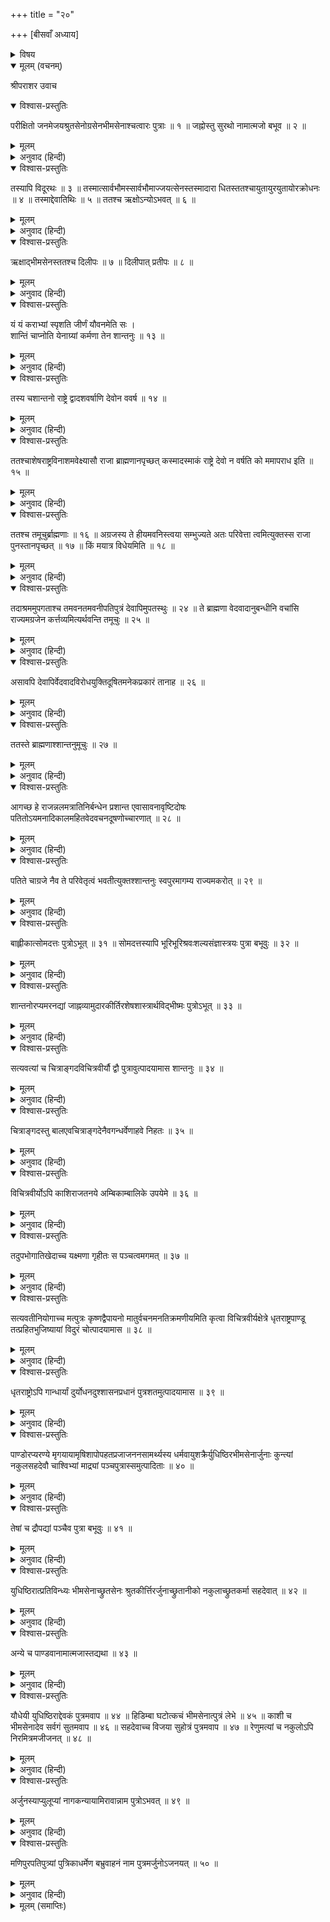 +++
title = "२०"

+++
[बीसवाँ अध्याय]



<details><summary>विषय</summary>

कुरुके वंशका वर्णन
</details>


<details open><summary>मूलम् (वचनम्)</summary>

श्रीपराशर उवाच
</details>

<details open><summary>विश्वास-प्रस्तुतिः</summary>

परीक्षितो जनमेजयश्रुतसेनोग्रसेनभीमसेनाश्चत्वारः पुत्राः ॥ १ ॥ जह्नोस्तु सुरथो नामात्मजो बभूव ॥ २ ॥
</details>

<details><summary>मूलम्</summary>

परीक्षितो जनमेजयश्रुतसेनोग्रसेनभीमसेनाश्चत्वारः पुत्राः ॥ १ ॥ जह्नोस्तु सुरथो नामात्मजो बभूव ॥ २ ॥
</details>

<details><summary>अनुवाद (हिन्दी)</summary>

श्रीपराशरजी बोले—[कुरुपुत्र] परीक्षित् के जनमेजय, श्रुतसेन, उग्रसेन और भीमसेन नामक चार पुत्र हुए, तथा जह्नुके सुरथ नामक एक पुत्र हुआ ॥ १-२ ॥
</details>

<details open><summary>विश्वास-प्रस्तुतिः</summary>

तस्यापि विदूरथः ॥ ३ ॥ तस्मात्सार्वभौमस्सार्वभौमाज्जयत्सेनस्तस्मादारा धितस्ततश्चायुतायुरयुतायोरक्रोधनः ॥ ४ ॥ तस्माद्देवातिथिः ॥ ५ ॥ ततश्च ऋक्षोऽन्योऽभवत् ॥ ६ ॥
</details>

<details><summary>मूलम्</summary>

तस्यापि विदूरथः ॥ ३ ॥ तस्मात्सार्वभौमस्सार्वभौमाज्जयत्सेनस्तस्मादारा धितस्ततश्चायुतायुरयुतायोरक्रोधनः ॥ ४ ॥ तस्माद्देवातिथिः ॥ ५ ॥ ततश्च ऋक्षोऽन्योऽभवत् ॥ ६ ॥
</details>

<details><summary>अनुवाद (हिन्दी)</summary>

सुरथके विदूरथका जन्म हुआ । विदूरथके सार्वभौम, सार्वभौमके जयत्सेन, जयत्सेनके आराधित, आराधितके अयुतायु, अयुतायुके अक्रोधन, अक्रोधनके देवातिथि तथा देवातिथिके [अजमीढके पुत्र ऋक्षसे भिन्न] दूसरे ऋक्षका जन्म हुआ ॥ ३—६ ॥
</details>

<details open><summary>विश्वास-प्रस्तुतिः</summary>

ऋक्षाद्भीमसेनस्ततश्च दिलीपः ॥ ७ ॥ दिलीपात् प्रतीपः ॥ ८ ॥
</details>

<details><summary>मूलम्</summary>

ऋक्षाद्भीमसेनस्ततश्च दिलीपः ॥ ७ ॥ दिलीपात् प्रतीपः ॥ ८ ॥
</details>

<details><summary>अनुवाद (हिन्दी)</summary>

ऋक्षसे भीमसेन, भीमसेनसे दिलीप और दिलीपसे प्रतीप नामक पुत्र हुआ ॥ ७-८ ॥  
तस्यापि देवापिशान्तनुबाह्लीकसंज्ञास्त्रयः पुत्रा बभूवुः ॥ ९ ॥  
प्रतीपके देवापि, शान्तनु और बाह्लीक नामकतीन पुत्र हुए ॥ ९ ॥  
देवापिर्बाल एवारण्यं विवेश ॥ १० ॥ शान्तनुस्तु महीपालोऽभूत् ॥ ११ ॥  
इनमेंसे देवापि बाल्यावस्थामें ही वनमें चला गया था अतः शान्तनु ही राजा हुआ ॥ १०-११ ॥  
अयं च तस्य श्लोकः पृथिव्यां गीयते ॥ १२ ॥  
उसके विषयमें पृथिवीतलपर यह श्लोक कहा जाता है- ॥ १२ ॥
</details>

<details open><summary>विश्वास-प्रस्तुतिः</summary>

यं यं कराभ्यां स्पृशति जीर्णं यौवनमेति सः ।  
शान्तिं चाप्नोति येनाग्र्यां कर्मणा तेन शान्तनुः ॥ १३ ॥
</details>

<details><summary>मूलम्</summary>

यं यं कराभ्यां स्पृशति जीर्णं यौवनमेति सः ।  
शान्तिं चाप्नोति येनाग्र्यां कर्मणा तेन शान्तनुः ॥ १३ ॥
</details>

<details><summary>अनुवाद (हिन्दी)</summary>

‘‘[राजा शान्तनु] जिसको-जिसको अपने हाथसे स्पर्श कर देते थे वे वृद्ध पुरुष भी युवावस्था प्राप्त कर लेते थे तथा उनके स्पर्शसे सम्पूर्ण जीव अत्युत्तम शान्तिलाभ करते थे, इसलिये वे शान्तनु कहलाते थे’’ ॥ १३ ॥
</details>

<details open><summary>विश्वास-प्रस्तुतिः</summary>

तस्य चशान्तनो राष्ट्रे द्वादशवर्षाणि देवोन ववर्ष ॥ १४ ॥
</details>

<details><summary>मूलम्</summary>

तस्य चशान्तनो राष्ट्रे द्वादशवर्षाणि देवोन ववर्ष ॥ १४ ॥
</details>

<details><summary>अनुवाद (हिन्दी)</summary>

एक बार महाराज शान्तनुके राज्यमें बारह वर्षतक वर्षा न हुई ॥ १४ ॥
</details>

<details open><summary>विश्वास-प्रस्तुतिः</summary>

ततश्चाशेषराष्ट्रविनाशमवेक्ष्यासौ राजा ब्राह्मणानपृच्छत् कस्मादस्माकं राष्ट्रे देवो न वर्षति को ममापराध इति ॥ १५ ॥
</details>

<details><summary>मूलम्</summary>

ततश्चाशेषराष्ट्रविनाशमवेक्ष्यासौ राजा ब्राह्मणानपृच्छत् कस्मादस्माकं राष्ट्रे देवो न वर्षति को ममापराध इति ॥ १५ ॥
</details>

<details><summary>अनुवाद (हिन्दी)</summary>

उस समय सम्पूर्ण देशको नष्ट होता देखकर राजाने ब्राह्मणोंसे पूछा—‘हमारे राज्यमें वर्षा क्यों नहीं हुई? इसमें मेरा क्या अपराध है?’ ॥ १५ ॥
</details>

<details open><summary>विश्वास-प्रस्तुतिः</summary>

ततश्च तमूचुर्ब्राह्मणाः ॥ १६ ॥ अग्रजस्य ते हीयमवनिस्त्वया सम्भुज्यते अतः परिवेत्ता त्वमित्युक्तस्स राजा पुनस्तानपृच्छत् ॥ १७ ॥ किं मयात्र विधेयमिति ॥ १८ ॥
</details>

<details><summary>मूलम्</summary>

ततश्च तमूचुर्ब्राह्मणाः ॥ १६ ॥ अग्रजस्य ते हीयमवनिस्त्वया सम्भुज्यते अतः परिवेत्ता त्वमित्युक्तस्स राजा पुनस्तानपृच्छत् ॥ १७ ॥ किं मयात्र विधेयमिति ॥ १८ ॥
</details>

<details><summary>अनुवाद (हिन्दी)</summary>

तब ब्राह्मणोंने उससे कहा—‘यह राज्य तुम्हारे बड़े भाईका है किन्तु इसे तुम भोग रहे हो; इसलिये तुम परिवेत्ता हो ।’ उनके ऐसा कहनेपर राजा शान्तनुने उनसे फिर पूछा—‘तो इस सम्बन्धमें मुझे अब क्या करना चाहिये?’ ॥ १६—१८ ॥  
ततस्ते पुनरप्यूचुः ॥ १९ ॥ यावद्देवापिर्न पतनादिभिर्दोषैरभिभूयते तावदेतत्तस्यार्हं राज्यम् ॥ २० ॥  
इसपर वे ब्राह्मण फिर बोले—‘जबतक तुम्हारा बड़ा भाई देवापि किसी प्रकार पतित न हो तबतक यह राज्य उसीके योग्य है ॥ १९-२० ॥  
तदलमेतेन तु तस्मै दीयतामित्युक्ते तस्य मन्त्रिप्रवरेणाश्मसारिणा तत्रारण्ये तपस्विनो वेदवादविरोधवक्तारः प्रयुक्ताः ॥ २१ ॥  
अतः तुम इसे उसीको दे डालो, तुम्हारा इससे कोई प्रयोजन नहीं ।’ ब्राह्मणोंके ऐसा कहनेपर शान्तनुके मन्त्री अश्मसारीने वेदवादके विरुद्ध बोलनेवाले तपस्वियोंको वनमें नियुक्त किया ॥ २१ ॥  
तैरस्याप्यतिऋजुमतेर्महीपतिपुत्रस्य बुद्धिर्वेदवादविरोधमार्गानुसारिण्यक्रियत ॥ २२ ॥  
उन्होंने अतिशय सरलमति राजकुमार देवापिकी बुद्धिको वेदवादके विरुद्ध मार्गमें प्रवृत्त कर दिया ॥ २२ ॥  
राजा च शान्तनुर्द्विजवचनोत्पन्नपरिदेवनशोकस्तान् ब्राह्मणानग्रतः कृत्वाग्रजस्य प्रदानायारण्यं जगाम ॥ २३ ॥  
उधर राजा शान्तनु ब्राह्मणोंके कथनानुसार दुःख और शोकयुक्त होकर ब्राह्मणोंको आगे कर अपने बड़े भाईको राज्य देनेके लिये वनमें गये ॥ २३ ॥
</details>

<details open><summary>विश्वास-प्रस्तुतिः</summary>

तदाश्रममुपगताश्च तमवनतमवनीपतिपुत्रं देवापिमुपतस्थुः ॥ २४ ॥ ते ब्राह्मणा वेदवादानुबन्धीनि वचांसि राज्यमग्रजेन कर्त्तव्यमित्यर्थवन्ति तमूचुः ॥ २५ ॥
</details>

<details><summary>मूलम्</summary>

तदाश्रममुपगताश्च तमवनतमवनीपतिपुत्रं देवापिमुपतस्थुः ॥ २४ ॥ ते ब्राह्मणा वेदवादानुबन्धीनि वचांसि राज्यमग्रजेन कर्त्तव्यमित्यर्थवन्ति तमूचुः ॥ २५ ॥
</details>

<details><summary>अनुवाद (हिन्दी)</summary>

वनमें पहुँचनेपर वे ब्राह्मणगण परम विनीत राजकुमार देवापिके आश्रमपर उपस्थित हुए; और उससे ‘ज्येष्ठ भ्राताको ही राज्य करना चाहिये’—इस अर्थके समर्थक अनेक वेदानुकूल वाक्य कहने लगे ॥ २४-२५ ॥
</details>

<details open><summary>विश्वास-प्रस्तुतिः</summary>

असावपि देवापिर्वेदवादविरोधयुक्तिदूषितमनेकप्रकारं तानाह ॥ २६ ॥
</details>

<details><summary>मूलम्</summary>

असावपि देवापिर्वेदवादविरोधयुक्तिदूषितमनेकप्रकारं तानाह ॥ २६ ॥
</details>

<details><summary>अनुवाद (हिन्दी)</summary>

किन्तु उस समय देवापिने वेदवादके विरुद्ध नाना प्रकारकी युक्तियोंसे दूषित बातें कीं ॥ २६ ॥
</details>

<details open><summary>विश्वास-प्रस्तुतिः</summary>

ततस्ते ब्राह्मणाश्शान्तनुमूचुः ॥ २७ ॥
</details>

<details><summary>मूलम्</summary>

ततस्ते ब्राह्मणाश्शान्तनुमूचुः ॥ २७ ॥
</details>

<details><summary>अनुवाद (हिन्दी)</summary>

तब उन ब्राह्मणोंने शान्तनुसे कहा— ॥ २७ ॥
</details>

<details open><summary>विश्वास-प्रस्तुतिः</summary>

आगच्छ हे राजन्नलमत्रातिनिर्बन्धेन प्रशान्त एवासावनावृष्टिदोषः पतितोऽयमनादिकालमहितवेदवचनदूषणोच्चारणात् ॥ २८ ॥
</details>

<details><summary>मूलम्</summary>

आगच्छ हे राजन्नलमत्रातिनिर्बन्धेन प्रशान्त एवासावनावृष्टिदोषः पतितोऽयमनादिकालमहितवेदवचनदूषणोच्चारणात् ॥ २८ ॥
</details>

<details><summary>अनुवाद (हिन्दी)</summary>

‘‘हे राजन्! चलो, अब यहाँ अधिक आग्रह करनेकी आवश्यकता नहीं । अब अनावृष्टिका दोष शान्त हो गया । अनादिकालसे पूजित वेदवाक्योंमें दोष बतलानेके कारण देवापि पतित हो गया है ॥ २८ ॥
</details>

<details open><summary>विश्वास-प्रस्तुतिः</summary>

पतिते चाग्रजे नैव ते परिवेतृत्वं भवतीत्युक्तश्शान्तनुः स्वपुरमागम्य राज्यमकरोत् ॥ २९ ॥
</details>

<details><summary>मूलम्</summary>

पतिते चाग्रजे नैव ते परिवेतृत्वं भवतीत्युक्तश्शान्तनुः स्वपुरमागम्य राज्यमकरोत् ॥ २९ ॥
</details>

<details><summary>अनुवाद (हिन्दी)</summary>

ज्येष्ठ भ्राताके पतित हो जानेसे अब तुम परिवेत्ता नहीं रहे ।’’ उनके ऐसा कहनेपर शान्तनु अपनी राजधानीको चले आये और राज्यशासन करने लगे ॥ २९ ॥  
वेदवादविरोधवचनोच्चारणदूषिते च तस्मिन्देवापौ तिष्ठत्यपि ज्येष्ठभ्रातर्यखिलसस्यनिष्पत्तये ववर्ष भगवान‍्पर्जन्यः ॥ ३० ॥  
वेदवादके विरुद्ध वचन बोलनेके कारण देवापिके पतित हो जानेसे, बड़े भाईके रहते हुए भी सम्पूर्ण धान्योंकी उत्पत्तिके लिये पर्जन्यदेव (मेघ) बरसने लगे ॥ ३० ॥
</details>

<details open><summary>विश्वास-प्रस्तुतिः</summary>

बाह्लीकात्सोमदत्तः पुत्रोऽभूत् ॥ ३१ ॥ सोमदत्तस्यापि भूरिभूरिश्रवःशल्यसंज्ञास्त्रयः पुत्रा बभूवुः ॥ ३२ ॥
</details>

<details><summary>मूलम्</summary>

बाह्लीकात्सोमदत्तः पुत्रोऽभूत् ॥ ३१ ॥ सोमदत्तस्यापि भूरिभूरिश्रवःशल्यसंज्ञास्त्रयः पुत्रा बभूवुः ॥ ३२ ॥
</details>

<details><summary>अनुवाद (हिन्दी)</summary>

बाह्लीकके सोमदत्त नामक पुत्र हुआ तथा सोमदत्तके भूरि, भूरिश्रवा और शल्य नामक तीन पुत्र हुए ॥ ३१-३२ ॥
</details>

<details open><summary>विश्वास-प्रस्तुतिः</summary>

शान्तनोरप्यमरनद्यां जाह्नव्यामुदारकीर्तिरशेषशास्त्रार्थविद्भीष्मः पुत्रोऽभूत् ॥ ३३ ॥
</details>

<details><summary>मूलम्</summary>

शान्तनोरप्यमरनद्यां जाह्नव्यामुदारकीर्तिरशेषशास्त्रार्थविद्भीष्मः पुत्रोऽभूत् ॥ ३३ ॥
</details>

<details><summary>अनुवाद (हिन्दी)</summary>

शान्तनुके गंगाजीसे अतिशय कीर्तिमान् तथा सम्पूर्ण शास्त्रोंका जाननेवाला भीष्म नामक पुत्र हुआ ॥ ३३ ॥
</details>

<details open><summary>विश्वास-प्रस्तुतिः</summary>

सत्यवत्यां च चित्राङ्गदविचित्रवीर्यौ द्वौ पुत्रावुत्पादयामास शान्तनुः ॥ ३४ ॥
</details>

<details><summary>मूलम्</summary>

सत्यवत्यां च चित्राङ्गदविचित्रवीर्यौ द्वौ पुत्रावुत्पादयामास शान्तनुः ॥ ३४ ॥
</details>

<details><summary>अनुवाद (हिन्दी)</summary>

शान्तनुने सत्यवतीसे चित्रांगद और विचित्रवीर्य नामक दो पुत्र और भी उत्पन्न किये ॥ ३४ ॥
</details>

<details open><summary>विश्वास-प्रस्तुतिः</summary>

चित्राङ्गदस्तु बालएवचित्राङ्गदेनैवगन्धर्वेणाहवे निहतः ॥ ३५ ॥
</details>

<details><summary>मूलम्</summary>

चित्राङ्गदस्तु बालएवचित्राङ्गदेनैवगन्धर्वेणाहवे निहतः ॥ ३५ ॥
</details>

<details><summary>अनुवाद (हिन्दी)</summary>

उनमेंसे चित्रांगदको तो बाल्यावस्थामें ही चित्रांगद नामक गन्धर्वने युद्धमें मार डाला ॥ ३५ ॥
</details>

<details open><summary>विश्वास-प्रस्तुतिः</summary>

विचित्रवीर्योऽपि काशिराजतनये अम्बिकाम्बालिके उपयेमे ॥ ३६ ॥
</details>

<details><summary>मूलम्</summary>

विचित्रवीर्योऽपि काशिराजतनये अम्बिकाम्बालिके उपयेमे ॥ ३६ ॥
</details>

<details><summary>अनुवाद (हिन्दी)</summary>

विचित्रवीर्यने काशिराजकी पुत्री अम्बिका और अम्बालिकासे विवाह किया ॥ ३६ ॥
</details>

<details open><summary>विश्वास-प्रस्तुतिः</summary>

तदुपभोगातिखेदाच्च यक्ष्मणा गृहीतः स पञ्चत्वमगमत् ॥ ३७ ॥
</details>

<details><summary>मूलम्</summary>

तदुपभोगातिखेदाच्च यक्ष्मणा गृहीतः स पञ्चत्वमगमत् ॥ ३७ ॥
</details>

<details><summary>अनुवाद (हिन्दी)</summary>

उनमें अत्यन्त भोगासक्त रहनेके कारण अतिशय खिन्न रहनेसे वह यक्ष्माके वशीभूत होकर [अकालहीमें] मर गया ॥ ३७ ॥
</details>

<details open><summary>विश्वास-प्रस्तुतिः</summary>

सत्यवतीनियोगाच्च मत्पुत्रः कृष्णद्वैपायनो मातुर्वचनमनतिक्रमणीयमिति कृत्वा विचित्रवीर्यक्षेत्रे धृतराष्ट्रपाण्डू तत्प्रहितभुजिष्यायां विदुरं चोत्पादयामास ॥ ३८ ॥
</details>

<details><summary>मूलम्</summary>

सत्यवतीनियोगाच्च मत्पुत्रः कृष्णद्वैपायनो मातुर्वचनमनतिक्रमणीयमिति कृत्वा विचित्रवीर्यक्षेत्रे धृतराष्ट्रपाण्डू तत्प्रहितभुजिष्यायां विदुरं चोत्पादयामास ॥ ३८ ॥
</details>

<details><summary>अनुवाद (हिन्दी)</summary>

तदनन्तर मेरे पुत्र कृष्णद्वैपायनने सत्यवतीके नियुक्त करनेसे माताका वचन टालना उचित न जान विचित्रवीर्यकी पत्नियोंसे धृतराष्ट्र और पाण्डु नामक दो पुत्र उत्पन्न किये और उनकी भेजी हुई दासीसे विदुर नामक एक पुत्र उत्पन्न किया ॥ ३८ ॥
</details>

<details open><summary>विश्वास-प्रस्तुतिः</summary>

धृतराष्ट्रोऽपि गान्धार्यां दुर्योधनदुश्शासनप्रधानं पुत्रशतमुत्पादयामास ॥ ३९ ॥
</details>

<details><summary>मूलम्</summary>

धृतराष्ट्रोऽपि गान्धार्यां दुर्योधनदुश्शासनप्रधानं पुत्रशतमुत्पादयामास ॥ ३९ ॥
</details>

<details><summary>अनुवाद (हिन्दी)</summary>

धृतराष्ट्रने भी गान्धारीसे दुर्योधन और दुःशासन आदि सौ पुत्रोंको जन्म दिया ॥ ३९ ॥
</details>

<details open><summary>विश्वास-प्रस्तुतिः</summary>

पाण्डोरप्यरण्ये मृगयायामृषिशापोपहतप्रजाजननसामर्थ्यस्य धर्मवायुशक्रैर्युधिष्ठिरभीमसेनार्जुनाः कुन्त्यां नकुलसहदेवौ चाश्विभ्यां माद्र्यां पञ्चपुत्रास्समुत्पादिताः ॥ ४० ॥
</details>

<details><summary>मूलम्</summary>

पाण्डोरप्यरण्ये मृगयायामृषिशापोपहतप्रजाजननसामर्थ्यस्य धर्मवायुशक्रैर्युधिष्ठिरभीमसेनार्जुनाः कुन्त्यां नकुलसहदेवौ चाश्विभ्यां माद्र्यां पञ्चपुत्रास्समुत्पादिताः ॥ ४० ॥
</details>

<details><summary>अनुवाद (हिन्दी)</summary>

पाण्डु वनमें आखेट करते समय ऋषिके शापसे सन्तानोत्पादनमें असमर्थ हो गये थे अतः उनकी स्त्री कुन्तीसे धर्म, वायु और इन्द्रने क्रमशः युधिष्ठिर, भीम और अर्जुन नामक तीन पुत्र तथा माद्रीसे दोनों अश्विनीकुमारोंने नकुल और सहदेव नामक दो पुत्र उत्पन्न किये । इस प्रकार उनके पाँच पुत्र हुए ॥ ४० ॥
</details>

<details open><summary>विश्वास-प्रस्तुतिः</summary>

तेषां च द्रौपद्यां पञ्चैव पुत्रा बभूवुः ॥ ४१ ॥
</details>

<details><summary>मूलम्</summary>

तेषां च द्रौपद्यां पञ्चैव पुत्रा बभूवुः ॥ ४१ ॥
</details>

<details><summary>अनुवाद (हिन्दी)</summary>

उन पाँचोंके द्रौपदीसे पाँच ही पुत्र हुए ॥ ४१ ॥
</details>

<details open><summary>विश्वास-प्रस्तुतिः</summary>

युधिष्ठिरात्प्रतिविन्ध्यः भीमसेनाच्छ्रुतसेनः श्रुतकीर्त्तिरर्जुनाच्छ्रुतानीको नकुलाच्छ्रुतकर्मा सहदेवात् ॥ ४२ ॥
</details>

<details><summary>मूलम्</summary>

युधिष्ठिरात्प्रतिविन्ध्यः भीमसेनाच्छ्रुतसेनः श्रुतकीर्त्तिरर्जुनाच्छ्रुतानीको नकुलाच्छ्रुतकर्मा सहदेवात् ॥ ४२ ॥
</details>

<details><summary>अनुवाद (हिन्दी)</summary>

उनमेंसे युधिष्ठिरसे प्रतिविन्ध्य, भीमसेनसे श्रुतसेन, अर्जुनसे श्रुतकीर्ति, नकुलसे श्रुतानीक तथा सहदेवसे श्रुतकर्माका जन्म हुआ था ॥ ४२ ॥
</details>

<details open><summary>विश्वास-प्रस्तुतिः</summary>

अन्ये च पाण्डवानामात्मजास्तद्यथा ॥ ४३ ॥
</details>

<details><summary>मूलम्</summary>

अन्ये च पाण्डवानामात्मजास्तद्यथा ॥ ४३ ॥
</details>

<details><summary>अनुवाद (हिन्दी)</summary>

इनके अतिरिक्त पाण्डवोंके और भी कई पुत्र हुए ॥ ४३ ॥
</details>

<details open><summary>विश्वास-प्रस्तुतिः</summary>

यौधेयी युधिष्ठिराद्देवकं पुत्रमवाप ॥ ४४ ॥ हिडिम्बा घटोत्कचं भीमसेनात्पुत्रं लेभे ॥ ४५ ॥ काशी च भीमसेनादेव सर्वगं सुतमवाप ॥ ४६ ॥ सहदेवाच्च विजया सुहोत्रं पुत्रमवाप ॥ ४७ ॥ रेणुमत्यां च नकुलोऽपि निरमित्रमजीजनत् ॥ ४८ ॥
</details>

<details><summary>मूलम्</summary>

यौधेयी युधिष्ठिराद्देवकं पुत्रमवाप ॥ ४४ ॥ हिडिम्बा घटोत्कचं भीमसेनात्पुत्रं लेभे ॥ ४५ ॥ काशी च भीमसेनादेव सर्वगं सुतमवाप ॥ ४६ ॥ सहदेवाच्च विजया सुहोत्रं पुत्रमवाप ॥ ४७ ॥ रेणुमत्यां च नकुलोऽपि निरमित्रमजीजनत् ॥ ४८ ॥
</details>

<details><summary>अनुवाद (हिन्दी)</summary>

जैसे—युधिष्ठिरसे यौधेयीके देवक नामक पुत्र हुआ, भीमसेनसे हिडिम्बाके घटोत्कच और काशीसे सर्वग नामक पुत्र हुआ, सहदेवसे विजयाके सुहोत्रका जन्म हुआ, नकुलने रेणुमतीसे निरमित्रको उत्पन्न किया ॥ ४४—४८ ॥
</details>

<details open><summary>विश्वास-प्रस्तुतिः</summary>

अर्जुनस्याप्युलूप्यां नागकन्यायामिरावान्नाम पुत्रोऽभवत् ॥ ४९ ॥
</details>

<details><summary>मूलम्</summary>

अर्जुनस्याप्युलूप्यां नागकन्यायामिरावान्नाम पुत्रोऽभवत् ॥ ४९ ॥
</details>

<details><summary>अनुवाद (हिन्दी)</summary>

अर्जुनके नागकन्या उलूपीसे इरावान् नामक पुत्र हुआ ॥ ४९ ॥
</details>

<details open><summary>विश्वास-प्रस्तुतिः</summary>

मणिपुरपतिपुत्र्यां पुत्रिकाधर्मेण बभ्रुवाहनं नाम पुत्रमर्जुनोऽजनयत् ॥ ५० ॥
</details>

<details><summary>मूलम्</summary>

मणिपुरपतिपुत्र्यां पुत्रिकाधर्मेण बभ्रुवाहनं नाम पुत्रमर्जुनोऽजनयत् ॥ ५० ॥
</details>

<details><summary>अनुवाद (हिन्दी)</summary>

मणिपुर नरेशकी पुत्रीसे अर्जुनने पुत्रिका-धर्मानुसार बभ्रुवाहन नामक एक पुत्र उत्पन्न किया ॥ ५० ॥  
सुभद्रायां चार्भकत्वेऽपि योऽसावतिबलपराक्रमस्समस्तारातिरथजेता सोऽभिमन्युरजायत ॥ ५१ ॥  
तथा उसके सुभद्रासे अभिमन्युका जन्म हुआ जो कि बाल्यावस्थामें ही बड़ा बल-पराक्रम-सम्पन्न तथा अपने सम्पूर्ण शत्रुओंको जीतनेवाला था ॥ ५१ ॥  
अभिमन्योरुत्तरायां परिक्षीणेषु कुरुष्वश्वत्थामप्रयुक्तब्रह्मास्त्रेण गर्भ एव भस्मीकृतो भगवतस्सकलसुरासुरवन्दितचरणयुगलस्यात्मेच्छया	कारणमानुषरूपधारिणोऽनुभावात्पुनर्जीवितमवाप्य परीक्षिज्जज्ञे ॥ ५२ ॥ योऽयं साम्प्रतमेतद्भूमण्डलमखण्डितायतिधर्मेण पालयतीति ॥ ५३ ॥  
तदनन्तर कुरुकुलके क्षीण हो जानेपर जो अश्वत्थामाके प्रहार किये हुए ब्रह्मास्त्रद्वारा गर्भमें ही भस्मीभूत हो चुकाथा किन्तु फिर, जिन्होंने अपनी इच्छासे ही माया-मानव-देह धारण किया है उन सकल सुरासुरवन्दितचरणारविन्द श्रीकृष्णचन्द्रके प्रभावसे पुनः जीवित हो गया; उस परीक्षित् ने अभिमन्युके द्वारा उत्तराके गर्भसे जन्म लिया जो कि इस समय इस प्रकार धर्मपूर्वक सम्पूर्ण भूमण्डलका शासन कर रहा है कि जिससे भविष्यमें भी उसकी सम्पत्ति क्षीण न हो ॥ ५२-५३ ॥
</details>

<details><summary>मूलम् (समाप्तिः)</summary>

इति श्रीविष्णुपुराणे चतुर्थेंऽशे विंशोऽध्यायः ॥ २० ॥
</details>
